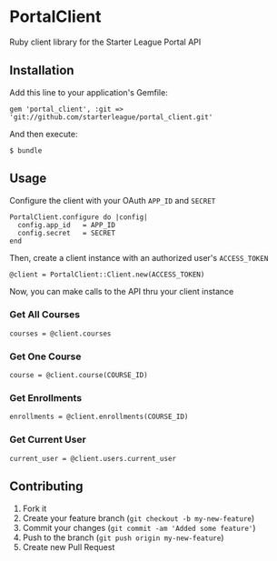 # PortalClient

Ruby client library for the Starter League Portal API

## Installation

Add this line to your application's Gemfile:

    gem 'portal_client', :git => 'git://github.com/starterleague/portal_client.git'

And then execute:

    $ bundle

## Usage

Configure the client with your OAuth `APP_ID` and `SECRET`

    PortalClient.configure do |config|
      config.app_id   = APP_ID
      config.secret   = SECRET
    end

Then, create a client instance with an authorized user's `ACCESS_TOKEN`

    @client = PortalClient::Client.new(ACCESS_TOKEN)

Now, you can make calls to the API thru your client instance

### Get All Courses

    courses = @client.courses

### Get One Course

    course = @client.course(COURSE_ID)

### Get Enrollments

    enrollments = @client.enrollments(COURSE_ID)

### Get Current User

    current_user = @client.users.current_user


## Contributing

1. Fork it
2. Create your feature branch (`git checkout -b my-new-feature`)
3. Commit your changes (`git commit -am 'Added some feature'`)
4. Push to the branch (`git push origin my-new-feature`)
5. Create new Pull Request
